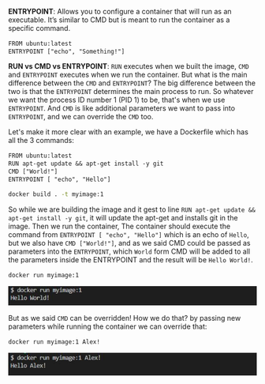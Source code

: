**ENTRYPOINT**: Allows you to configure a container that will run as an executable. It’s similar to CMD but is meant to run the container as a specific command.
```docker
FROM ubuntu:latest
ENTRYPOINT ["echo", "Something!"]
``` 

**RUN vs CMD vs ENTRYPOINT**:
`RUN` executes when we built the image, `CMD` and `ENTRYPOINT` executes when we run the container.
But what is the main difference between the `CMD` and `ENTRYPOINT`? The big difference between the two is that the `ENTRYPOINT` determines the main process to run. So whatever we want the process ID number 1 (PID 1) to be, that's when we use `ENTRYPOINT`. And `CMD` is like additional parameters we want to pass into `ENTRYPOINT`, and we can override the `CMD` too. 

Let's make it more clear with an example, we have a Dockerfile which has all the 3 commands:
```docker
FROM ubuntu:latest
RUN apt-get update && apt-get install -y git 
CMD ["World!"]
ENTRYPOINT [ "echo", "Hello"]
``` 

```bash
docker build . -t myimage:1
``` 

So while we are building the image and it gest to line `RUN apt-get update && apt-get install -y git`, it will update the apt-get and installs git in the image. Then we run the container, The container should execute the command from `ENTRYPOINT [ "echo", "Hello"]` which is an echo of `Hello`, but we also have `CMD ["World!"]`, and as we said CMD could be passed as parameters into the `ENTRYPOINT`, which `World` form CMD will be added to all the parameters inside the ENTRYPOINT and the result will be `Hello World!`.

```bash
docker run myimage:1
``` 
![docker ENTRYPOINT](../images/container-entrypoint.jpg "docker ENTRYPOINT")

But as we said `CMD` can be overridden! How we do that? by passing new parameters while running the container we can override that:

```bash
docker run myimage:1 Alex!
``` 
![docker ENTRYPOINT CMD](../images/container-entrypoint-cmd.jpg "docker ENTRYPOINT CMD")

